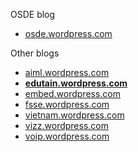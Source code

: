 OSDE blog

- [osde.wordpress.com](https://osde8info.wordpress.com)

Other blogs

- [aiml.wordpress.com](https://aidlml.wordpress.com)
- **[edutain.wordpress.com](https://edutain8.wordpress.com)**
- [embed.wordpress.com](https://embed8.wordpress.com)
- [fsse.wordpress.com](https://fsse8info.wordpress.com)
- [vietnam.wordpress.com](https://vietnam.wordpress.com)
- [vizz.wordpress.com](https://vizz8info.wordpress.com)
- [voip.wordpress.com](https://voippix.wordpress.com)
